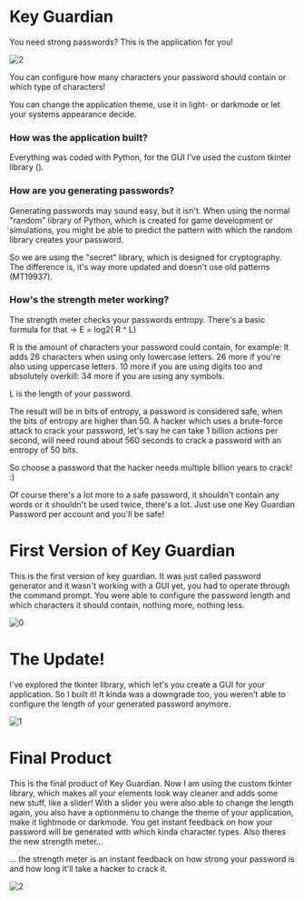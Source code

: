 # Key Guardian

You need strong passwords? This is the application for you!

![2](https://github.com/daFinndus/Key-Guardian/assets/128810466/f4185cd2-56d5-4127-90f3-07dcbbe019b2)

You can configure how many characters your password should contain or which type of characters!

You can change the application theme, use it in light- or darkmode or let your systems appearance decide.

### How was the application built?

Everything was coded with Python, for the GUI I've used the custom tkinter library (). 

### How are you generating passwords?

Generating passwords may sound easy, but it isn't.
When using the normal "random" library of Python, which is created for game development or simulations, you might be able to predict the pattern with which the random library creates your password.

So we are using the "secret" library, which is designed for cryptography. The difference is, it's way more updated and doesn't use old patterns (MT19937).

### How's the strength meter working?

The strength meter checks your passwords entropy. There's a basic formula for that -> E = log2( R ^ L)

R is the amount of characters your password could contain, for example: It adds 26 characters when using only lowercase letters.
26 more if you're also using uppercase letters. 10 more if you are using digits too and absolutely overkill: 34 more if you are using any symbols.

L is the length of your password.

The result will be in bits of entropy, a password is considered safe, when the bits of entropy are higher than 50.
A hacker which uses a brute-force attack to crack your password, let's say he can take 1 billion actions per second, will need round about 560 seconds to crack a password with an entropy of 50 bits.

So choose a password that the hacker needs multiple billion years to crack! :)


Of course there's a lot more to a safe password, it shouldn't contain any words or it shouldn't be used twice, there's a lot. 
Just use one Key Guardian Password per account and you'll be safe!

# First Version of Key Guardian

This is the first version of key guardian. It was just called password generator and it wasn't working with a GUI yet, you had to operate through the command prompt.
You were able to configure the password length and which characters it should contain, nothing more, nothing less.

![0](https://github.com/daFinndus/Key-Guardian/assets/128810466/cf10f972-8da7-47b0-9aad-af28eb01fe1d)

# The Update!

I've explored the tkinter library, which let's you create a GUI for your application. So I built it!
It kinda was a downgrade too, you weren't able to configure the length of your generated password anymore.

![1](https://github.com/daFinndus/Key-Guardian/assets/128810466/22d5f2d0-c87f-4569-8557-f8bba5a6f6f4)

# Final Product

This is the final product of Key Guardian. Now I am using the custom tkinter library, which makes all your elements look way cleaner and adds some new stuff, like a slider!
With a slider you were also able to change the length again, you also have a optionmenu to change the theme of your application, make it lightmode or darkmode.
You get instant feedback on how your password will be generated with which kinda character types. Also theres the new strength meter...

... the strength meter is an instant feedback on how strong your password is and how long it'll take a hacker to crack it.

![2](https://github.com/daFinndus/Key-Guardian/assets/128810466/6c5a7f68-1a54-40f6-a084-67b16a2c3682)





